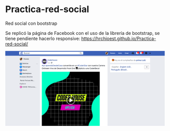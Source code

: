 # Practica-red-social
Red social con bootstrap

Se replicó la página de Facebook con el uso de la librería de bootstrap, se tiene pendiente hacerlo responsive:
https://hrchioest.github.io/Practica-red-social/

![pagFb](https://raw.githubusercontent.com/hrchioest/Practica-red-social/master/media/pagFb.png)
